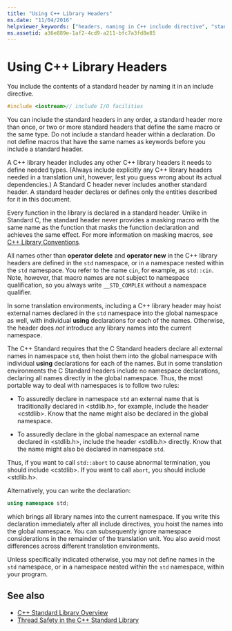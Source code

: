```yaml
---
title: "Using C++ Library Headers"
ms.date: "11/04/2016"
helpviewer_keywords: ["headers, naming in C++ include directive", "standard header in C++", "headers", "INCLUDE directive", "headers, C++ Standard Library", "library headers", "C++ Standard Library, headers"]
ms.assetid: a36e889e-1af2-4cd9-a211-bfc7a3fd8e85
---
```

# Using C++ Library Headers

You include the contents of a standard header by naming it in an include directive.

```cpp
#include <iostream>// include I/O facilities
```

You can include the standard headers in any order, a standard header more than once, or two or more standard headers that define the same macro or the same type. Do not include a standard header within a declaration. Do not define macros that have the same names as keywords before you include a standard header.

A C++ library header includes any other C++ library headers it needs to define needed types. (Always include explicitly any C++ library headers needed in a translation unit, however, lest you guess wrong about its actual dependencies.) A Standard C header never includes another standard header. A standard header declares or defines only the entities described for it in this document.

Every function in the library is declared in a standard header. Unlike in Standard C, the standard header never provides a masking macro with the same name as the function that masks the function declaration and achieves the same effect. For more information on masking macros, see [C++ Library Conventions](../standard-library/cpp-library-conventions.md).

All names other than **operator delete** and **operator new** in the C++ library headers are defined in the `std` namespace, or in a namespace nested within the `std` namespace. You refer to the name `cin`, for example, as `std::cin`. Note, however, that macro names are not subject to namespace qualification, so you always write `__STD_COMPLEX` without a namespace qualifier.

In some translation environments, including a C++ library header may hoist external names declared in the `std` namespace into the global namespace as well, with individual **using** declarations for each of the names. Otherwise, the header does *not* introduce any library names into the current namespace.

The C++ Standard requires that the C Standard headers declare all external names in namespace `std`, then hoist them into the global namespace with individual **using** declarations for each of the names. But in some translation environments the C Standard headers include no namespace declarations, declaring all names directly in the global namespace. Thus, the most portable way to deal with namespaces is to follow two rules:

- To assuredly declare in namespace `std` an external name that is traditionally declared in \<stdlib.h>, for example, include the header \<cstdlib>. Know that the name might also be declared in the global namespace.

- To assuredly declare in the global namespace an external name declared in \<stdlib.h>, include the header \<stdlib.h> directly. Know that the name might also be declared in namespace `std`.

Thus, if you want to call `std::abort` to cause abnormal termination, you should include \<cstdlib>. If you want to call `abort`, you should include \<stdlib.h>.

Alternatively, you can write the declaration:

```cpp
using namespace std;
```

which brings all library names into the current namespace. If you write this declaration immediately after all include directives, you hoist the names into the global namespace. You can subsequently ignore namespace considerations in the remainder of the translation unit. You also avoid most differences across different translation environments.

Unless specifically indicated otherwise, you may not define names in the `std` namespace, or in a namespace nested within the `std` namespace, within your program.

## See also

- [C++ Standard Library Overview](../standard-library/cpp-standard-library-overview.md)
- [Thread Safety in the C++ Standard Library](../standard-library/thread-safety-in-the-cpp-standard-library.md)
